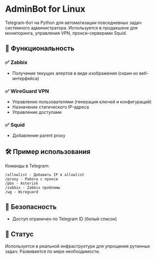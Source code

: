 # AdminBot for Linux
Telegram-бот на Python для автоматизации повседневных задач системного администратора. Используется в продакшене для мониторинга, управления VPN, прокси-серверами Squid.

## 📌 Функциональность

### ✅ Zabbix
- Получение текущих алертов в виде изображения (скрин из веб-интерфейса)

### ✅ WireGuard VPN
- Управление пользователями (генерация ключей и конфигураций)
- Назначение статического IP-адреса
- Управление доступами

### ✅ Squid
- Добавление parent proxy

## 🛠️ Пример использования

Команды в Telegram:

    /allowlist - Добавить IP в allowlist
    /proxy - Работа с прокси
    /pbx - Asterisk
    /zabbix - Zabbix проблемы
    /wg - Wireguard

## 🔐 Безопасность
- Доступ ограничен по Telegram ID (белый список)

## 📂 Статус
Используется в реальной инфраструктуре для упрощения рутинных задач. Развивается по мере необходимости.
